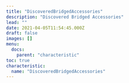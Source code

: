 ```yaml
---
title: "DiscoveredBridgedAccessories"
description: "Discovered Bridged Accessories"
lead: ""
date: 2021-04-05T11:54:45.000Z
draft: false
images: []
menu:
  docs:
    parent: "characteristic"
toc: true
characteristic:
  name: "DiscoveredBridgedAccessories"
---
```

